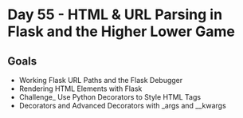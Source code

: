 # Day 55 - HTML & URL Parsing in Flask and the Higher Lower Game
## Goals
- Working Flask URL Paths and the Flask Debugger
- Rendering HTML Elements with Flask
- Challenge_ Use Python Decorators to Style HTML Tags
- Decorators and Advanced Decorators with _args and __kwargs